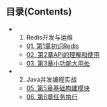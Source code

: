 ## 目录(Contents)

- 1. Redis开发与运维

  - [01. 第1章初识Redis](notes/Redis开发与运维/md/第1章初识Redis.md)
  - [02. 第2章API的理解和使用](notes/Redis开发与运维/md/第2章API的理解和使用.md)
  - [03. 第3章小功能大用处](notes/Redis开发与运维/md/第3章小功能大用处.md)
- 2. Java并发编程实战

  - [05. 第5章基础构建模块](notes/Java并发编程实战/md/第5章基础构建模块.md)
  - [06. 第6章任务执行](notes/Java并发编程实战/md/第6章任务执行.md)

